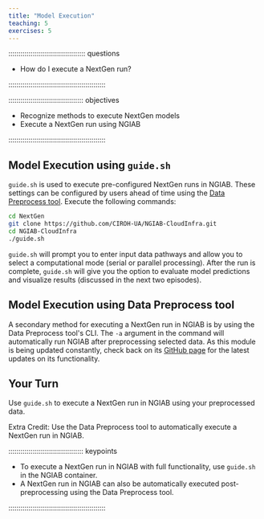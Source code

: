 ```yaml
---
title: "Model Execution"
teaching: 5
exercises: 5
---
```


:::::::::::::::::::::::::::::::::::::: questions 

- How do I execute a NextGen run?

::::::::::::::::::::::::::::::::::::::::::::::::

::::::::::::::::::::::::::::::::::::: objectives

- Recognize methods to execute NextGen models
- Execute a NextGen run using NGIAB

::::::::::::::::::::::::::::::::::::::::::::::::

## Model Execution using `guide.sh`

`guide.sh` is used to execute pre-configured NextGen runs in NGIAB. These settings can be configured by users ahead of time using the [Data Preprocess tool](/site/docs/data-preparation.html). Execute the following commands:

``` bash
cd NextGen
git clone https://github.com/CIROH-UA/NGIAB-CloudInfra.git
cd NGIAB-CloudInfra
./guide.sh
```

`guide.sh` will prompt you to enter input data pathways and allow you to select a computational mode (serial or parallel processing). After the run is complete, `guide.sh` will give you the option to evaluate model predictions and visualize results (discussed in the next two episodes).

## Model Execution using Data Preprocess tool
A secondary method for executing a NextGen run in NGIAB is by using the Data Preprocess tool's CLI. The `-a` argument in the command will automatically run NGIAB after preprocessing selected data. As this module is being updated constantly, check back on its [GitHub page](https://github.com/CIROH-UA/NGIAB_data_preprocess) for the latest updates on its functionality.


## Your Turn

Use `guide.sh` to execute a NextGen run in NGIAB using your preprocessed data.

Extra Credit: Use the Data Preprocess tool to automatically execute a NextGen run in NGIAB.

::::::::::::::::::::::::::::::::::::: keypoints 

- To execute a NextGen run in NGIAB with full functionality, use `guide.sh` in the NGIAB container.
- A NextGen run in NGIAB can also be automatically executed post-preprocessing using the Data Preprocess tool.

::::::::::::::::::::::::::::::::::::::::::::::::

[r-markdown]: https://rmarkdown.rstudio.com/
